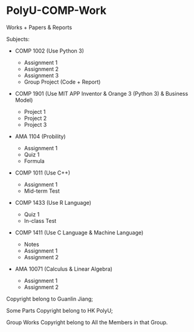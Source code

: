 # PolyU-COMP-Work

Works + Papers & Reports

Subjects:
- COMP 1002 (Use Python 3)
  - Assignment 1
  - Assignment 2
  - Assignment 3
  - Group Project (Code + Report)

- COMP 1901 (Use MIT APP Inventor & Orange 3 (Python 3) & Business Model)
  - Project 1
  - Project 2
  - Project 3

- AMA 1104 (Probility)
  - Assignment 1
  - Quiz 1
  - Formula

- COMP 1011 (Use C++)
  - Assignment 1
  - Mid-term Test

- COMP 1433 (Use R Language)
  - Quiz 1
  - In-class Test

- COMP 1411 (Use C Language & Machine Language)
  - Notes
  - Assignment 1
  - Assignment 2

- AMA 10071 (Calculus & Linear Algebra)
  - Assignment 1
  - Assignment 2


Copyright belong to Guanlin Jiang;

Some Parts Copyright belong to HK PolyU;

Group Works Copyright belong to All the Members in that Group.
